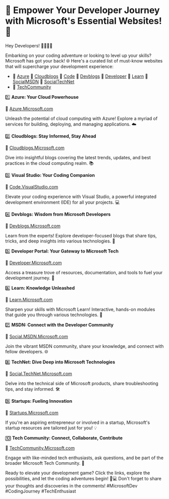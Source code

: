 # 🚀 Empower Your Developer Journey with Microsoft's Essential Websites! 🚀

Hey Developers! 👩‍💻👨‍💻

Embarking on your coding adventure or looking to level up your skills? Microsoft has got your back! 🌐 Here's a curated list of must-know websites that will supercharge your development experience:

- 🔗 [Azure](https://azure.microsoft.com/?WT.mc_id=academic&wt.mc_id=studentamb_282488) 🔗 [Cloudblogs](https://cloudblogs.microsoft.com/?WT.mc_id=academic&wt.mc_id=studentamb_282488) 🔗 [Code](https://code.visualstudio.com/?WT.mc_id=academic&wt.mc_id=studentamb_282488) 🔗 [Devblogs](https://devblogs.microsoft.com/?WT.mc_id=academic&wt.mc_id=studentamb_282488) 🔗 [Developer](https://developer.microsoft.com/?WT.mc_id=academic&wt.mc_id=studentamb_282488) 🔗 [Learn](https://learn.microsoft.com/?WT.mc_id=academic&wt.mc_id=studentamb_282488) 🔗 [SocialMSDN](https://social.msdn.microsoft.com/?WT.mc_id=academic&wt.mc_id=studentamb_282488) 🔗 [SocialTechNet](https://social.technet.microsoft.com/?WT.mc_id=academic&wt.mc_id=studentamb_282488)
- 🔗 [TechCommunity](https://techcommunity.microsoft.com/?WT.mc_id=academic&wt.mc_id=studentamb_282488)

1️⃣ **Azure: Your Cloud Powerhouse**

🔗 [Azure.Microsoft.com](https://azure.microsoft.com/?WT.mc_id=academic&wt.mc_id=studentamb_282488)

Unleash the potential of cloud computing with Azure! Explore a myriad of services for building, deploying, and managing applications. ☁️

2️⃣ **Cloudblogs: Stay Informed, Stay Ahead**

🔗 [Cloudblogs.Microsoft.com](https://cloudblogs.microsoft.com/?WT.mc_id=academic&wt.mc_id=studentamb_282488)

Dive into insightful blogs covering the latest trends, updates, and best practices in the cloud computing realm. 📚

3️⃣ **Visual Studio: Your Coding Companion**

🔗 [Code.VisualStudio.com](https://code.visualstudio.com/?WT.mc_id=academic&wt.mc_id=studentamb_282488)

Elevate your coding experience with Visual Studio, a powerful integrated development environment (IDE) for all your projects. 💻

4️⃣ **Devblogs: Wisdom from Microsoft Developers**

🔗 [Devblogs.Microsoft.com](https://devblogs.microsoft.com/?WT.mc_id=academic&wt.mc_id=studentamb_282488)

Learn from the experts! Explore developer-focused blogs that share tips, tricks, and deep insights into various technologies. 🧠

5️⃣ **Developer Portal: Your Gateway to Microsoft Tech**

🔗 [Developer.Microsoft.com](https://developer.microsoft.com/?WT.mc_id=academic&wt.mc_id=studentamb_282488)

Access a treasure trove of resources, documentation, and tools to fuel your development journey. 🚀

6️⃣ **Learn: Knowledge Unleashed**

🔗 [Learn.Microsoft.com](https://learn.microsoft.com/?WT.mc_id=academic&wt.mc_id=studentamb_282488)

Sharpen your skills with Microsoft Learn! Interactive, hands-on modules that guide you through various technologies. 📖

7️⃣ **MSDN: Connect with the Developer Community**

🔗 [Social.MSDN.Microsoft.com](https://social.msdn.microsoft.com/?WT.mc_id=academic&wt.mc_id=studentamb_282488)

Join the vibrant MSDN community, share your knowledge, and connect with fellow developers. 🌐

8️⃣ **TechNet: Dive Deep into Microsoft Technologies**

🔗 [Social.TechNet.Microsoft.com](https://social.technet.microsoft.com/?WT.mc_id=academic&wt.mc_id=studentamb_282488)

Delve into the technical side of Microsoft products, share troubleshooting tips, and stay informed. 🛠️

9️⃣ **Startups: Fueling Innovation**

🔗 [Startups.Microsoft.com](https://startups.microsoft.com/?WT.mc_id=academic&wt.mc_id=studentamb_282488)

If you're an aspiring entrepreneur or involved in a startup, Microsoft's startup resources are tailored just for you! 💡

🔟 **Tech Community: Connect, Collaborate, Contribute**

🔗 [TechCommunity.Microsoft.com](https://techcommunity.microsoft.com/?WT.mc_id=academic&wt.mc_id=studentamb_282488)

Engage with like-minded tech enthusiasts, ask questions, and be part of the broader Microsoft Tech Community. 🤝

Ready to elevate your development game? Click the links, explore the possibilities, and let the coding adventures begin! 🚀💻 Don't forget to share your thoughts and discoveries in the comments! #MicrosoftDev #CodingJourney #TechEnthusiast
